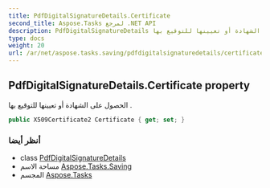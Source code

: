 ```yaml
---
title: PdfDigitalSignatureDetails.Certificate
second_title: Aspose.Tasks لمرجع .NET API
description: PdfDigitalSignatureDetails ملكية. الحصول على الشهادة أو تعيينها للتوقيع بها .
type: docs
weight: 20
url: /ar/net/aspose.tasks.saving/pdfdigitalsignaturedetails/certificate/
---
```

## PdfDigitalSignatureDetails.Certificate property

الحصول على الشهادة أو تعيينها للتوقيع بها .

```csharp
public X509Certificate2 Certificate { get; set; }
```

### أنظر أيضا

* class [PdfDigitalSignatureDetails](../)
* مساحة الاسم [Aspose.Tasks.Saving](../../pdfdigitalsignaturedetails/)
* المجسم [Aspose.Tasks](../../../)


